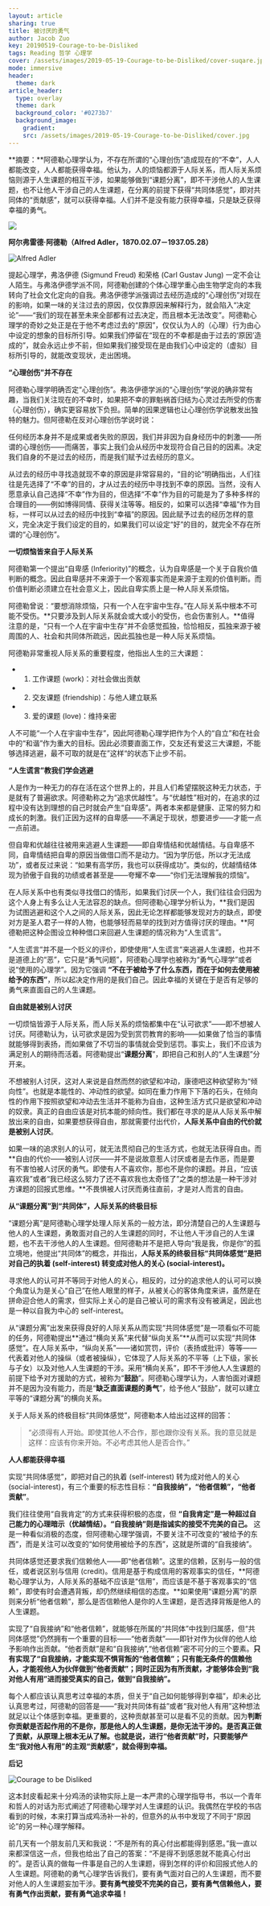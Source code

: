 ```yaml
---
layout: article
sharing: true
title: 被讨厌的勇气
author: Jacob Zuo
key: 20190519-Courage-to-be-Disliked
tags: Reading 哲学 心理学
cover: /assets/images/2019-05-19-Courage-to-be-Disliked/cover-suqare.jpg
mode: immersive
header:
  theme: dark
article_header:
  type: overlay
  theme: dark
  background_color: '#0273b7'
  background_image: 
    gradient: 
    src: /assets/images/2019-05-19-Courage-to-be-Disliked/cover.jpg
---
```


**摘要：**阿德勒心理学认为，不存在所谓的“心理创伤”造成现在的“不幸”，人人都能改变，人人都能获得幸福。他认为，人的烦恼都源于人际关系，而人际关系烦恼则源于人生课题的相互干涉，如果能够做到“课题分离”，即不干涉他人的人生课题，也不让他人干涉自己的人生课题，在分离的前提下获得“共同体感觉”，即对共同体的“贡献感”，就可以获得幸福。人们并不是没有能力获得幸福，只是缺乏获得幸福的勇气。

![]({{site.url}}/assets/images/2019-05-19-Courage-to-be-Disliked/fig-1.jpg)

<!--more-->

**阿尔弗雷德·阿德勒（Alfred Adler，1870.02.07－1937.05.28）**

![]({{site.url}}/assets/images/2019-05-19-Courage-to-be-Disliked/Alfred-Adler.jpg "Alfred Adler")

提起心理学，弗洛伊德 (Sigmund Freud) 和荣格 (Carl Gustav Jung) 一定不会让人陌生。与弗洛伊德学派不同，阿德勒创建的个体心理学重心由生物学定向的本我转向了社会文化定向的自我。弗洛伊德学派强调过去经历造成的“心理创伤”对现在的影响，如果一味的关注过去的原因，仅仅靠原因来解释行为，就会陷入“决定论”——“我们的现在甚至未来全部都有过去决定，而且根本无法改变”。阿德勒心理学的奇妙之处正是在于他不考虑过去的“原因”，仅仅认为人的（心理）行为由心中设定的想象的目标所引导。如果我们停留在“现在的不幸都是由于过去的‘原因’造成的”，就会永远止步不前，但如果我们接受现在是由我们心中设定的（虚拟）目标所引导的，就能改变现状，走出困境。

**“心理创伤”并不存在**

阿德勒心理学明确否定“心理创伤”。弗洛伊德学派的“心理创伤”学说的确非常有趣，当我们关注现在的不幸时，如果把不幸的罪魁祸首归结为心灵过去所受的伤害（心理创伤），确实更容易放下负担。简单的因果逻辑也让心理创伤学说散发出独特的魅力。但阿德勒在反对心理创伤学说时说：

任何经历本身并不是成果或者失败的原因，我们并非因为自身经历中的刺激——所谓的心理创伤——而痛苦，事实上我们会从经历中发现符合自己目的的因素。决定我们自身的不是过去的经历，而是我们赋予过去经历的意义。

从过去的经历中寻找造就现不幸的原因是非常容易的，“目的论”明确指出，人们往往是先选择了“不幸”的目的，才从过去的经历中寻找到不幸的原因。当然，没有人愿意承认自己选择“不幸”作为目的，但选择“不幸”作为目的可能是为了多种多样的合理目的——例如博得同情、获得关注等等。相反的，如果可以选择“幸福”作为目标，一样可以从过去的经历中找到“幸福”的原因。因此赋予过去的经历怎样的意义，完全决定于我们设定的目的，如果我们可以设定“好”的目的，就完全不存在所谓的“心理创伤”。

**一切烦恼皆来自于人际关系**

阿德勒第一个提出“自卑感 (Inferiority)”的概念，认为自卑感是一个关于自我价值判断的概念。因此自卑感并不来源于一个客观事实而是来源于主观的价值判断。而价值判断必须建立在社会意义上，因此自卑实质上是一种人际关系烦恼。

阿德勒曾说：“要想消除烦恼，只有一个人在宇宙中生存。”在人际关系中根本不可能不受伤。**只要涉及到人际关系就会或大或小的受伤，也会伤害别人。**值得注意的是，“只有一个人在宇宙中生存”并不会感觉孤独，恰恰相反，孤独来源于被周围的人、社会和共同体所疏远，因此孤独也是一种人际关系烦恼。

阿德勒非常重视人际关系的重要程度，他指出人生的三大课题：
* 1. 工作课题 (work)：对社会做出贡献
* 2. 交友课题 (friendship)：与他人建立联系
* 3. 爱的课题 (love)：维持亲密

人不可能“一个人在宇宙中生存”，因此阿德勒心理学把作为个人的“自立”和在社会中的“和谐”作为重大的目标。因此必须要直面工作，交友还有爱这三大课题，不能够选择逃避，最不可取的就是在”这样“的状态下止步不前。

**“人生谎言”教我们学会逃避**

人是作为一种无力的存在活在这个世界上的，并且人们希望摆脱这种无力状态，于是就有了普遍欲求。阿德勒称之为“追求优越性”。与“优越性”相对的，在追求的过程中没有达到理想的自己时就会产生“自卑感”。两者本来都是健康、正常的努力和成长的刺激。我们正因为这样的自卑感——不满足于现状，想要进步——才能一点一点前进。

但自卑和优越往往被用来逃避人生课题——即自卑情结和优越情结。与自卑感不同，自卑情结把自卑的原因当做借口而不是动力。“因为学历低，所以才无法成功”，或者反过来说：“如果有高学历，我也可以获得成功”。类似的，优越情结体现为骄傲于自我的功绩或者甚至是——夸耀不幸——“你们无法理解我的烦恼”。

在人际关系中也有类似寻找借口的情形，如果我们讨厌一个人，我们往往会归因为这个人身上有多么让人无法容忍的缺点。但阿德勒心理学分析认为，**我们是因为试图逃避和这个人之间的人际关系，因此无论怎样都能够发现对方的缺点，即使对方是圣人君子一样的人物，也能够轻而易举的找到对方值得讨厌的理由。**阿德勒把这种企图设立种种借口来回避人生课题的情况称为“人生谎言”。

“人生谎言”并不是一个贬义的评价，即使使用“人生谎言”来逃避人生课题，也并不是道德上的“恶”，它只是“勇气问题”，阿德勒心理学也被称为“勇气心理学”或者说“使用的心理学”。因为它强调 **“不在于被给予了什么东西，而在于如何去使用被给予的东西”**，所以起决定作用的是我们自己。因此幸福的关键在于是否有足够的勇气来直面自己的人生课题。

**自由就是被别人讨厌**

一切烦恼皆源于人际关系，而人际关系的烦恼都集中在“认可欲求”——即不想被人讨厌。阿德勒认为，认可欲求是因为受到赏罚教育的影响——如果做了恰当的事情就能够得到表扬，而如果做了不切当的事情就会受到惩罚。事实上，我们不应该为满足别人的期待而活着。阿德勒提出“**课题分离**”，即把自己和别人的“人生课题”分开来。

不想被别人讨厌，这对人来说是自然而然的欲望和冲动，康德吧这种欲望称为“倾向性”。也就是本能性的、冲动性的欲望。如同在重力作用下下落的石头，在倾向性的作用下按照欲望和冲动去生活并不能称为自由，这种生活方式只是欲望和冲动的奴隶。真正的自由应该是对抗本能的倾向性。我们都在寻求的是从人际关系中解放出来的自由，如果要想获得自由，那就需要付出代价，**人际关系中自由的代价就是被别人讨厌**。

如果一味的追求别人的认可，就无法贯彻自己的生活方式，也就无法获得自由。而**自由的代价——被别人讨厌——并不是说故意惹人讨厌或者是去作恶，而是要有不害怕被人讨厌的勇气。即使有人不喜欢你，那也不是你的课题。并且，“应该喜欢我”或者“我已经这么努力了还不喜欢我也太奇怪了”之类的想法是一种干涉对方课题的回报式思维。**不畏惧被人讨厌而勇往直前，才是对人而言的自由。

**从“课题分离”到“共同体”，人际关系的终极目标**

“课题分离”是阿德勒心理学处理人际关系的一般方法，即分清楚自己的人生课题与他人的人生课题，勇敢面对自己的人生课题的同时，不让他人干涉自己的人生课题，也不去干涉他人的人生课题。但阿德勒并不是把人导向“我是我，你是你”的孤立境地，他提出“共同体”的概念，并指出，**人际关系的终极目标“共同体感觉”是把对自己的执着 (self-interest) 转变成对他人的关心 (social-interest)。**

寻求他人的认可并不等同于对他人的关心，相反的，过分的追求他人的认可可以换个角度认为是关心“自己”在他人眼里的样子，从被关心的客体角度来讲，虽然是在拼命迎合他人的需求，但实际上关心的是自己被认可的需求有没有被满足，因此也是一种以自我为中心的 self-interest。

从“课题分离”出发来获得良好的人际关系从而实现“共同体感觉”是一项看似不可能的任务，阿德勒提出**通过“横向关系”来代替“纵向关系”**从而可以实现“共同体感觉”。在人际关系中，“纵向关系”——诸如赏罚，评价（表扬或批评）等等——代表着对他人的操纵（或者被操纵），它体现了人际关系的不平等（上下级，家长与子女）以及对他人人生课题的干涉。采用“横向关系”，即不干涉他人人生课题的前提下给予对方援助的方式，被称为“**鼓励**”。阿德勒心理学认为，人害怕面对课题并不是因为没有能力，而是“**缺乏直面课题的勇气**”，给予他人“鼓励”，就可以建立平等的“课题分离”的横向关系。

关于人际关系的终极目标“共同体感觉”，阿德勒本人给出过这样的回答：

>“必须得有人开始。即使其他人不合作，那也跟你没有关系。我的意见就是这样：应该有你来开始。不必考虑其他人是否合作。”

**人人都能获得幸福**

实现“共同体感觉”，即把对自己的执着 (self-interest) 转为成对他人的关心 (social-interest)，有三个重要的标志性目标：**“自我接纳”，“他者信赖”，“他者贡献”**。

我们往往使用“自我肯定”的方式来获得积极的态度，但 **“自我肯定”是一种超过自己能力的心理暗示（优越情结）。“自我接纳”则是指诚实的接受不完美的自己。** 这是一种看似消极的态度，但阿德勒心理学强调，不要关注不可改变的“被给予的东西”，而是关注可以改变的“如何使用被给予的东西”，这就是所谓的“自我接纳”。

共同体感觉还要求我们信赖他人——即“他者信赖”。这里的信赖，区别与一般的信任，或者说区别与信用 (credit)。信用是基于构成信用的客观事实的信任，**阿德勒心理学认为，人际关系的基础不应该是“信用”，而应该是不基于客观事实的“信赖”，即使有时会遭遇背叛，却仍然继续相信的态度。**如果使用“课题分离”的原则来分析“他者信赖”，那么是否信赖他人是你的人生课题，是否选择背叛是他人的人生课题。

实现了“自我接纳”和“他者信赖”，就能够在所属的“共同体”中找到归属感，但“共同体感觉”仍然拥有一个重要的目标——“他者贡献”——即针对作为伙伴的他人给予影响作出贡献。“他者贡献”是和“自我接纳”,“他者信赖”密不可分的三个要素。**只有实现了“自我接纳，才能实现不惧背叛的“他者信赖”；只有能无条件的信赖他人，才能视他人为伙伴做到“他者贡献”；同时正因为有所贡献，才能够体会到“我对他人有用”进而接受真实的自己，做到“自我接纳”。**

每个人都应该认真思考过幸福的本质，但关于“自己如何能够得到幸福”，却未必比认真思考过，阿德勒的回答是——“我对共同体有益”或者“我对他人有用”这种想法就足以让个体感到幸福。更重要的，这种贡献甚至可以是看不见的贡献。因为**判断你贡献是否起作用的不是你，那是他人的人生课题，是你无法干涉的。是否真正做了贡献，从原理上根本无从了解。也就是说，进行“他者贡献”时，只要能够产生“我对他人有用”的主观“贡献感”，就会得到幸福。**

**后记**

![]({{site.url}}/assets/images/2019-05-19-Courage-to-be-Disliked/Courage-to-be-Disliked.jpg "Courage to be Disliked")

这本封皮看起来十分鸡汤的读物实际上是一本严肃的心理学指导书，书以一个青年和哲人的对话为形式阐述了阿德勒心理学对人生课题的认识。我偶然在学校的书店看到的时候，本来打算当成鸡汤补一补的，但意外的从书中发现了不同于“原因论”的另一种心理学解释。

前几天有一个朋友前几天和我说：“不是所有的真心付出都能得到感恩。”我一直以来都深信这一点，但我也给出了自己的答案：“不是得不到感恩就不能真心付出的”。是否认真的做每一件事是自己的人生课题，得到怎样的评价和回报式他人的人生课题。阿德勒的勇气心理学告诉我们，要有勇气面对自己的人生课题，而不要对他人的人生课题妄加干涉。**要有勇气接受不完美的自己，要有勇气信赖他人，要有勇气作出贡献，要有勇气追求幸福！**